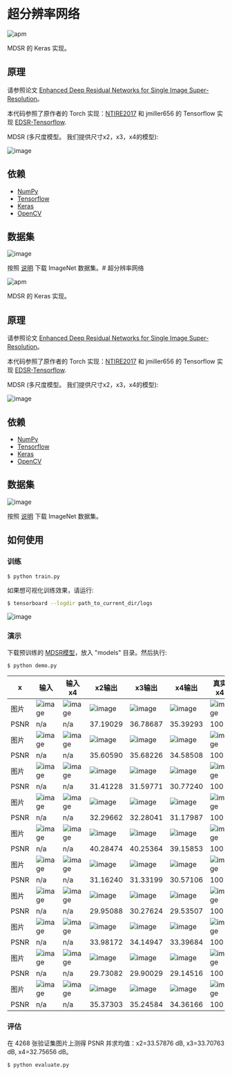 # 超分辨率网络

![apm](https://img.shields.io/apm/l/vim-mode.svg)

MDSR 的 Keras 实现。

## 原理

请参照论文 [Enhanced Deep Residual Networks for Single Image Super-Resolution](https://arxiv.org/pdf/1707.02921.pdf)。

本代码参照了原作者的 Torch 实现：[NTIRE2017](https://github.com/LimBee/NTIRE2017) 和 jmiller656 的 Tensorflow 实现 [EDSR-Tensorflow](https://github.com/jmiller656/EDSR-Tensorflow).

MDSR (多尺度模型。 我们提供尺寸x2，x3，x4的模型):

![image](https://github.com/foamliu/MDSR/raw/master/images/MDSR.png)

## 依赖
- [NumPy](http://docs.scipy.org/doc/numpy-1.10.1/user/install.html)
- [Tensorflow](https://www.tensorflow.org/versions/r0.8/get_started/os_setup.html)
- [Keras](https://keras.io/#installation)
- [OpenCV](https://opencv-python-tutroals.readthedocs.io/en/latest/)

## 数据集

![image](https://github.com/foamliu/MDSR/raw/master/images/imagenet.png)

按照 [说明](https://github.com/foamliu/ImageNet-Downloader) 下载 ImageNet 数据集。# 超分辨率网络

![apm](https://img.shields.io/apm/l/vim-mode.svg)

MDSR 的 Keras 实现。

## 原理

请参照论文 [Enhanced Deep Residual Networks for Single Image Super-Resolution](https://arxiv.org/pdf/1707.02921.pdf)。

本代码参照了原作者的 Torch 实现：[NTIRE2017](https://github.com/LimBee/NTIRE2017) 和 jmiller656 的 Tensorflow 实现 [EDSR-Tensorflow](https://github.com/jmiller656/EDSR-Tensorflow).

MDSR (多尺度模型。 我们提供尺寸x2，x3，x4的模型):

![image](https://github.com/foamliu/MDSR/raw/master/images/MDSR.png)

## 依赖
- [NumPy](http://docs.scipy.org/doc/numpy-1.10.1/user/install.html)
- [Tensorflow](https://www.tensorflow.org/versions/r0.8/get_started/os_setup.html)
- [Keras](https://keras.io/#installation)
- [OpenCV](https://opencv-python-tutroals.readthedocs.io/en/latest/)

## 数据集

![image](https://github.com/foamliu/MDSR/raw/master/images/imagenet.png)

按照 [说明](https://github.com/foamliu/ImageNet-Downloader) 下载 ImageNet 数据集。


## 如何使用


### 训练
```bash
$ python train.py
```

如果想可视化训练效果，请运行:
```bash
$ tensorboard --logdir path_to_current_dir/logs
```

![image](https://github.com/foamliu/MDSR/raw/master/images/learning_curve.png)

### 演示

下载预训练的 [MDSR模型](https://github.com/foamliu/MDSR/releases/download/v1.0/model.27-20.9301.hdf5)，放入 "models" 目录。然后执行:


```bash
$ python demo.py
```

|x|输入|输入x4|x2输出|x3输出|x4输出|真实x4|
|---|---|---|---|---|---|---|
|图片|![image](https://github.com/foamliu/MDSR/raw/master/images/0_input.png)|![image](https://github.com/foamliu/MDSR/raw/master/images/0_input_x4.png)|![image](https://github.com/foamliu/MDSR/raw/master/images/0_out_x2.png)|![image](https://github.com/foamliu/MDSR/raw/master/images/0_out_x3.png)|![image](https://github.com/foamliu/MDSR/raw/master/images/0_out_x4.png)|![image](https://github.com/foamliu/MDSR/raw/master/images/0_gt.png)|
|PSNR|n/a|n/a|37.19029|36.78687|35.39293|100|
|图片|![image](https://github.com/foamliu/MDSR/raw/master/images/1_input.png)|![image](https://github.com/foamliu/MDSR/raw/master/images/1_input_x4.png)|![image](https://github.com/foamliu/MDSR/raw/master/images/1_out_x2.png)|![image](https://github.com/foamliu/MDSR/raw/master/images/1_out_x3.png)|![image](https://github.com/foamliu/MDSR/raw/master/images/1_out_x4.png)|![image](https://github.com/foamliu/MDSR/raw/master/images/1_gt.png)|
|PSNR|n/a|n/a|35.60590|35.68226|34.58508|100|
|图片|![image](https://github.com/foamliu/MDSR/raw/master/images/2_input.png)|![image](https://github.com/foamliu/MDSR/raw/master/images/2_input_x4.png)|![image](https://github.com/foamliu/MDSR/raw/master/images/2_out_x2.png)|![image](https://github.com/foamliu/MDSR/raw/master/images/2_out_x3.png)|![image](https://github.com/foamliu/MDSR/raw/master/images/2_out_x4.png)|![image](https://github.com/foamliu/MDSR/raw/master/images/2_gt.png)|
|PSNR|n/a|n/a|31.41228|31.59771|30.77240|100|
|图片|![image](https://github.com/foamliu/MDSR/raw/master/images/3_input.png)|![image](https://github.com/foamliu/MDSR/raw/master/images/3_input_x4.png)|![image](https://github.com/foamliu/MDSR/raw/master/images/3_out_x2.png)|![image](https://github.com/foamliu/MDSR/raw/master/images/3_out_x3.png)|![image](https://github.com/foamliu/MDSR/raw/master/images/3_out_x4.png)|![image](https://github.com/foamliu/MDSR/raw/master/images/3_gt.png)|
|PSNR|n/a|n/a|32.29662|32.28041|31.17987|100|
|图片|![image](https://github.com/foamliu/MDSR/raw/master/images/4_input.png)|![image](https://github.com/foamliu/MDSR/raw/master/images/4_input_x4.png)|![image](https://github.com/foamliu/MDSR/raw/master/images/4_out_x2.png)|![image](https://github.com/foamliu/MDSR/raw/master/images/4_out_x3.png)|![image](https://github.com/foamliu/MDSR/raw/master/images/4_out_x4.png)|![image](https://github.com/foamliu/MDSR/raw/master/images/4_gt.png)|
|PSNR|n/a|n/a|40.28474|40.25364|39.15853|100|
|图片|![image](https://github.com/foamliu/MDSR/raw/master/images/5_input.png)|![image](https://github.com/foamliu/MDSR/raw/master/images/5_input_x4.png)|![image](https://github.com/foamliu/MDSR/raw/master/images/5_out_x2.png)|![image](https://github.com/foamliu/MDSR/raw/master/images/5_out_x3.png)|![image](https://github.com/foamliu/MDSR/raw/master/images/5_out_x4.png)|![image](https://github.com/foamliu/MDSR/raw/master/images/5_gt.png)|
|PSNR|n/a|n/a|31.16240|31.33199|30.57106|100|
|图片|![image](https://github.com/foamliu/MDSR/raw/master/images/6_input.png)|![image](https://github.com/foamliu/MDSR/raw/master/images/6_input_x4.png)|![image](https://github.com/foamliu/MDSR/raw/master/images/6_out_x2.png)|![image](https://github.com/foamliu/MDSR/raw/master/images/6_out_x3.png)|![image](https://github.com/foamliu/MDSR/raw/master/images/6_out_x4.png)|![image](https://github.com/foamliu/MDSR/raw/master/images/6_gt.png)|
|PSNR|n/a|n/a|29.95088|30.27624|29.53507|100|
|图片|![image](https://github.com/foamliu/MDSR/raw/master/images/7_input.png)|![image](https://github.com/foamliu/MDSR/raw/master/images/7_input_x4.png)|![image](https://github.com/foamliu/MDSR/raw/master/images/7_out_x2.png)|![image](https://github.com/foamliu/MDSR/raw/master/images/7_out_x3.png)|![image](https://github.com/foamliu/MDSR/raw/master/images/7_out_x4.png)|![image](https://github.com/foamliu/MDSR/raw/master/images/7_gt.png)|
|PSNR|n/a|n/a|33.98172|34.14947|33.39684|100|
|图片|![image](https://github.com/foamliu/MDSR/raw/master/images/8_input.png)|![image](https://github.com/foamliu/MDSR/raw/master/images/8_input_x4.png)|![image](https://github.com/foamliu/MDSR/raw/master/images/8_out_x2.png)|![image](https://github.com/foamliu/MDSR/raw/master/images/8_out_x3.png)|![image](https://github.com/foamliu/MDSR/raw/master/images/8_out_x4.png)|![image](https://github.com/foamliu/MDSR/raw/master/images/8_gt.png)|
|PSNR|n/a|n/a|29.73082|29.90029|29.14516|100|
|图片|![image](https://github.com/foamliu/MDSR/raw/master/images/9_input.png)|![image](https://github.com/foamliu/MDSR/raw/master/images/9_input_x4.png)|![image](https://github.com/foamliu/MDSR/raw/master/images/9_out_x2.png)|![image](https://github.com/foamliu/MDSR/raw/master/images/9_out_x3.png)|![image](https://github.com/foamliu/MDSR/raw/master/images/9_out_x4.png)|![image](https://github.com/foamliu/MDSR/raw/master/images/9_gt.png)|
|PSNR|n/a|n/a|35.37303|35.24584|34.36166|100|

### 评估

在 4268 张验证集图片上测得 PSNR 并求均值：x2=33.57876 dB, x3=33.70763 dB, x4=32.75656 dB。

```bash
$ python evaluate.py
```


